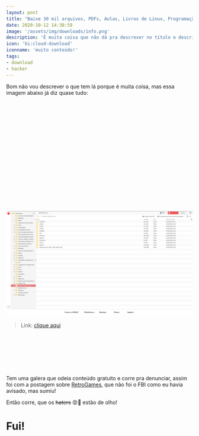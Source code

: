 ```yaml
---
layout: post
title: "Baixe 30 mil arquivos, PDFs, Aulas, Livros de Linux, Programação, Pentest,... que somam 350 GB"
date: 2020-10-12 14:38:59
image: '/assets/img/downloads/info.png'
description: 'É muita coisa que não dá pra descrever no título e descrição! 😀'
icon: 'bi:cloud-download'
iconname: 'muito conteúdo!'
tags:
- download
- hacker
---
```


Bom não vou descrever o que tem lá porque é muita coisa, mas essa imagem abaixo já diz quase tudo:

<!-- QUADRADO -->
<script async src="//pagead2.googlesyndication.com/pagead/js/adsbygoogle.js"></script>
<ins class="adsbygoogle"
style="display:inline-block;width:336px;height:280px"
data-ad-client="ca-pub-2838251107855362"
data-ad-slot="5351066970"></ins>
<script>
(adsbygoogle = window.adsbygoogle || []).push({});
</script>

[![alt](/assets/img/downloads/mega.png)](https://bit.ly/3nLgCeT)
> Link: [clique aqui](https://bit.ly/3nLgCeT) 

<!-- MINI ANÚNCIO -->
<script async src="//pagead2.googlesyndication.com/pagead/js/adsbygoogle.js"></script>
<!-- Games Root -->
<ins class="adsbygoogle"
style="display:inline-block;width:730px;height:95px"
data-ad-client="ca-pub-2838251107855362"
data-ad-slot="5351066970"></ins>
<script>
(adsbygoogle = window.adsbygoogle || []).push({});
</script>

Tem uma galera que odeia conteúdo gratuito e corre pra denunciar, assim foi com a postagem sobre [RetroGames](https://terminalroot.com.br/2020/09/baixe-mais-de-20000-games-para-megadrive-supernintendo-playstation-e-outros.html), que não foi o FBI como eu havia avisado, mas sumiu!

Então corre, que os ~~haters~~ 😡💩 estão de olho!                                                                                                                                           
<!-- RETANGULO LARGO 2 -->
<script async src="//pagead2.googlesyndication.com/pagead/js/adsbygoogle.js"></script>
<ins class="adsbygoogle"
style="display:block; text-align:center;"
data-ad-layout="in-article"
data-ad-format="fluid"
data-ad-client="ca-pub-2838251107855362"
data-ad-slot="8549252987"></ins>
<script>
(adsbygoogle = window.adsbygoogle || []).push({});
</script>

# Fui!

